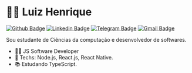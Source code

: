 # :man_technologist: Luiz Henrique

[![Github Badge](https://img.shields.io/badge/-Github-000?style=flat-square&logo=Github&logoColor=white&link=https://github.com/SouzaLuiz)](https://github.com/SouzaLuiz)
[![Linkedin Badge](https://img.shields.io/badge/-LinkedIn-blue?style=flat-square&logo=Linkedin&logoColor=white&link=https://www.linkedin.com/in/souza-luiz/)](https://www.linkedin.com/in/souza-luiz/)
[![Telegram Badge](https://img.shields.io/badge/-Telegram-1ca0f1?style=flat-square&labelColor=1ca0f1&logo=telegram&logoColor=white&link=https://t.me/Souz4Luiz)](https://t.me/Souz4Luiz)
[![Gmail Badge](https://img.shields.io/badge/-Gmail-c14438?style=flat-square&logo=Gmail&logoColor=white&link=mailto:henryque.souz4@gmail.com)](mailto:henryque.souz4@gmail.com)

Sou estudante de Ciências da computação e desenvolvedor de softwares.

- :office_worker: JS Software Developer
- :blue_heart: Techs: Node.js, React.js, React Native.
- :books: Estudando TypeScript.
